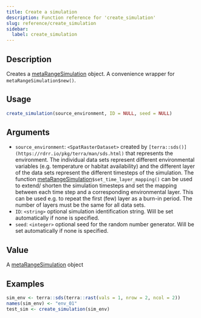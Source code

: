 ```yaml
---
title: Create a simulation
description: Function reference for 'create_simulation'
slug: reference/create_simulation
sidebar:
  label: create_simulation
---
```


## Description

Creates a [metaRangeSimulation](../metaRangeSimulation) object.
A convenience wrapper for `metaRangeSimulation$new()`.

## Usage

```r
create_simulation(source_environment, ID = NULL, seed = NULL)
```

## Arguments

* `source_environment`: `<SpatRasterDataset>` created by `[terra::sds()](https://rdrr.io/pkg/terra/man/sds.html)` that represents the environment.
The individual data sets represent different environmental variables
(e.g. temperature or habitat availability) and the different layer of the data sets
represent the different timesteps of the simulation.
The function [metaRangeSimulation](../metaRangeSimulation)`$set_time_layer_mapping()` can be used
to extend/ shorten the simulation timesteps and set the mapping between each time step and a corresponding
environmental layer. This can be used e.g. to repeat the first (few) layer as a burn-in period.
The number of layers must be the same for all data sets.
* `ID`: `<string>` optional simulation identification string.
Will be set automatically if none is specified.
* `seed`: `<integer>` optional seed for the random number generator.
Will be set automatically if none is specified.

## Value

A [metaRangeSimulation](../metaRangeSimulation) object

## Examples

```r
sim_env <- terra::sds(terra::rast(vals = 1, nrow = 2, ncol = 2))
names(sim_env) <- "env_01"
test_sim <- create_simulation(sim_env)
```


